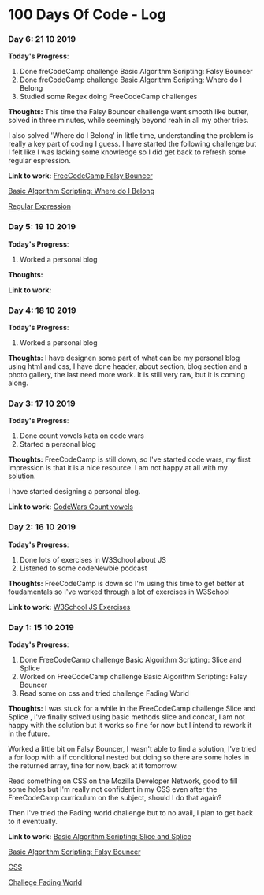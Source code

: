 # 100 Days Of Code - Log

### Day 6: 21 10 2019

**Today's Progress**: 
1. Done freCodeCamp challenge Basic Algorithm Scripting: Falsy Bouncer
2. Done freCodeCamp challenge Basic Algorithm Scripting: Where do I Belong
3. Studied some Regex doing FreeCodeCamp challenges

**Thoughts:** 
This time the Falsy Bouncer challenge went smooth like butter, solved in three minutes, while seemingly beyond reah in all my other tries.

I also solved 'Where do I Belong' in little time, understanding the problem is really a key part of coding I guess.
I have started the following challenge but I felt like I was lacking some knowledge so I did get back to refresh some regular espression.

**Link to work:** 
[FreeCodeCamp Falsy Bouncer](https://www.freecodecamp.org/learn/javascript-algorithms-and-data-structures/basic-algorithm-scripting/falsy-bouncer) 

[Basic Algorithm Scripting: Where do I Belong](https://www.freecodecamp.org/learn/javascript-algorithms-and-data-structures/basic-algorithm-scripting/where-do-i-belong)

[Regular Expression](https://www.freecodecamp.org/learn/javascript-algorithms-and-data-structures/regular-expressions/) 

### Day 5: 19 10 2019

**Today's Progress**: 
1. Worked a personal blog

**Thoughts:** 


**Link to work:** 


### Day 4: 18 10 2019

**Today's Progress**: 
1. Worked a personal blog

**Thoughts:** 
I have designen some part of what can be my personal blog using html and css, I have done header, about section, blog section and a photo gallery, the last need more work.
It is still very raw, but it is coming along.

### Day 3: 17 10 2019

**Today's Progress**: 
1. Done count vowels kata on code wars
2. Started a personal blog

**Thoughts:** 
FreeCodeCamp is still down, so I've started code wars, my first impression is that it is a nice resource. I am not happy at all with my solution.

I have started designing a personal blog.

**Link to work:** 
[CodeWars Count vowels](https://www.codewars.com/kata/54ff3102c1bad923760001f3)

### Day 2: 16 10 2019

**Today's Progress**: 
1. Done lots of exercises in W3School about JS
2. Listened to some codeNewbie podcast 

**Thoughts:** 
FreeCodeCamp is down so I'm using this time to get better at foudamentals so I've worked through a lot of exercises in W3School

**Link to work:** 
[W3School JS Exercises](https://www.w3schools.com/js/js_exercises.asp)

### Day 1: 15 10 2019

**Today's Progress**: 
1. Done FreeCodeCamp challenge Basic Algorithm Scripting: Slice and Splice 
2. Worked on FreeCodeCamp challenge Basic Algorithm Scripting: Falsy Bouncer
3. Read some on css and tried challenge Fading World

**Thoughts:** I was stuck for a while in the FreeCodeCamp challenge Slice and Splice , i've finally solved using basic methods slice and concat, I am not happy with the solution but it works so fine for now but I intend to rework it in the future.

Worked a little bit on Falsy Bouncer, I wasn't able to find a solution, I've tried a for loop with a if conditional nested but doing so there are some holes in the returned array, fine for now, back at it tomorrow.

Read something on CSS on the Mozilla Developer Network, good to fill some holes but I'm really not confident in my CSS even after the FreeCodeCamp curriculum on the subject, should I do that again?

Then I've tried the Fading world challenge but to no avail, I plan to get back to it eventually.


**Link to work:** [Basic Algorithm Scripting: Slice and Splice ](https://learn.freecodecamp.org/javascript-algorithms-and-data-[structures/basic-algorithm-scripting/slice-and-splice)

[Basic Algorithm Scripting: Falsy Bouncer](https://learn.freecodecamp.org/javascript-algorithms-and-data-structures/basic-algorithm-scripting/falsy-bouncer/)

[CSS](https://developer.mozilla.org/en-US/docs/Learn/CSS/First_steps)

[Challege Fading World](https://css-challenges.com/fading-world/)



